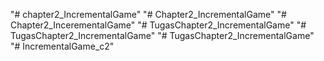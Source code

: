 "# chapter2_IncrementalGame" 
"# Chapter2_IncrementalGame" 
"# Chapter2_IncerementalGame" 
"# TugasChapter2_IncrementalGame" 
"# TugasChapter2_IncrementalGame" 
"# TugasChapter2_IncrementalGame" 
"# IncrementalGame_c2" 
